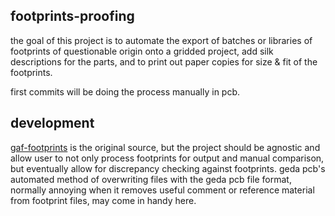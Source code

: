 footprints-proofing
-------------------

the goal of this project is to automate the export of batches or libraries of
footprints of questionable origin onto a gridded project, add silk descriptions
for the parts, and to print out paper copies for size & fit of the footprints.  

first commits will be doing the process manually in pcb.  

development
-----------
[gaf-footprints](https://github.com/miloh/gaf-footprints) is the original
source, but the project should be agnostic and allow user to not only process
footprints for output and manual comparison, but eventually allow for
discrepancy checking against footprints.  geda pcb's automated method of
overwriting files with the geda pcb file format, normally annoying when it removes
useful comment or reference material from footprint files, may come in handy
here.  

